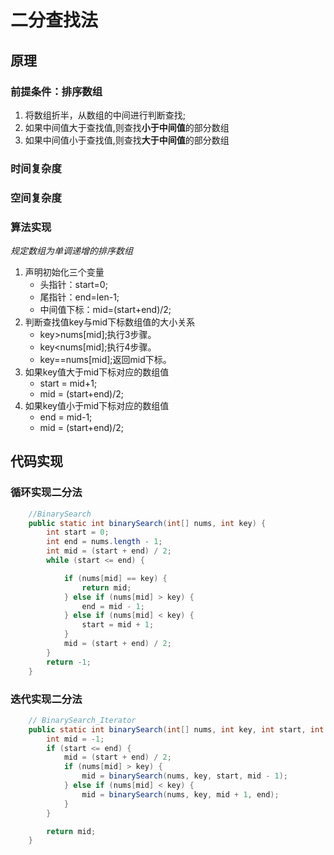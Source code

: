 二分查找法
====

原理
----
### 前提条件：排序数组
1. 将数组折半，从数组的中间进行判断查找;
2. 如果中间值大于查找值,则查找**小于中间值**的部分数组
3. 如果中间值小于查找值,则查找**大于中间值**的部分数组

### 时间复杂度

### 空间复杂度


### 算法实现
*规定数组为单调递增的排序数组*
1. 声明初始化三个变量
   * 头指针：start=0;
   * 尾指针：end=len-1;
   * 中间值下标：mid=(start+end)/2;
2. 判断查找值key与mid下标数组值的大小关系
   * key>nums[mid];执行3步骤。
   * key<nums[mid];执行4步骤。
   * key==nums[mid];返回mid下标。
3. 如果key值大于mid下标对应的数组值
   * start = mid+1;
   * mid = (start+end)/2;
4. 如果key值小于mid下标对应的数组值
   * end = mid-1;
   * mid = (start+end)/2;



代码实现
----
### 循环实现二分法
```java
	//BinarySearch	
	public static int binarySearch(int[] nums, int key) {
		int start = 0;
		int end = nums.length - 1;
		int mid = (start + end) / 2;
		while (start <= end) {

			if (nums[mid] == key) {
				return mid;
			} else if (nums[mid] > key) {
				end = mid - 1;
			} else if (nums[mid] < key) {
				start = mid + 1;
			}
			mid = (start + end) / 2;
		}
		return -1;
	}
```

### 迭代实现二分法
```java
	// BinarySearch_Iterator
	public static int binarySearch(int[] nums, int key, int start, int end) {
		int mid = -1;
		if (start <= end) {
			mid = (start + end) / 2;
			if (nums[mid] > key) {
				mid = binarySearch(nums, key, start, mid - 1);
			} else if (nums[mid] < key) {
				mid = binarySearch(nums, key, mid + 1, end);
			}
		}

		return mid;
	}
```
  
  
